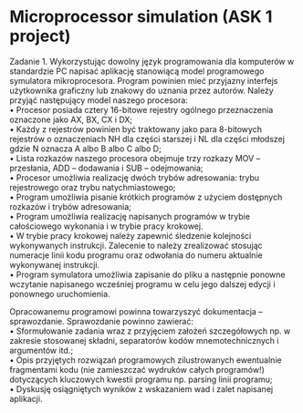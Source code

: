 # Microprocessor simulation (ASK 1 project)
Zadanie 1.
Wykorzystując dowolny język programowania dla komputerów w standardzie PC napisać aplikację stanowiącą model
programowego symulatora mikroprocesora. Program powinien mieć przyjazny interfejs użytkownika graficzny lub znakowy do
uznania przez autorów. Należy przyjąć następujący model naszego procesora:  
• Procesor posiada cztery 16-bitowe rejestry ogólnego przeznaczenia oznaczone jako AX, BX, CX i DX;  
• Każdy z rejestrów powinien być traktowany jako para 8-bitowych rejestrów o oznaczeniach NH dla części starszej i NL
dla części młodszej gdzie N oznacza A albo B albo C albo D;  
• Lista rozkazów naszego procesora obejmuje trzy rozkazy MOV – przesłania, ADD – dodawania i SUB – odejmowania;  
• Procesor umożliwia realizację dwóch trybów adresowania: trybu rejestrowego oraz trybu natychmiastowego;  
• Program umożliwia pisanie krótkich programów z użyciem dostępnych rozkazów i trybów adresowania;  
• Program umożliwia realizację napisanych programów w trybie całościowego wykonania i w trybie pracy krokowej.  
• W trybie pracy krokowej należy zapewnić śledzenie kolejności wykonywanych instrukcji. Zalecenie to należy
zrealizować stosując numeracje linii kodu programu oraz odwołania do numeru aktualnie wykonywanej instrukcji.  
• Program symulatora umożliwia zapisanie do pliku a następnie ponowne wczytanie napisanego wcześniej programu w
celu jego dalszej edycji i ponownego uruchomienia.  
  
Opracowanemu programowi powinna towarzyszyć dokumentacja – sprawozdanie. Sprawozdanie powinno zawierać:  
• Sformułowanie zadania wraz z przyjęciem założeń szczegółowych np. w zakresie stosowanej składni, separatorów kodów
mnemotechnicznych i argumentów itd.;  
• Opis przyjętych rozwiązań programowych zilustrowanych ewentualnie fragmentami kodu (nie zamieszczać wydruków całych
programów!) dotyczących kluczowych kwestii programu np. parsing linii programu;  
• Dyskusję osiągniętych wyników z wskazaniem wad i zalet napisanej aplikacji.
